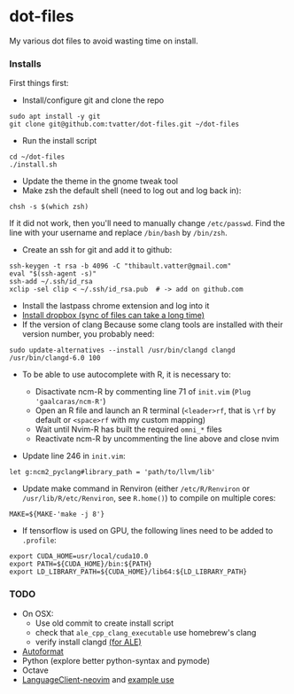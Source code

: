 # dot-files

My various dot files to avoid wasting time on install.


### Installs

First things first:

* Install/configure git and clone the repo

```
sudo apt install -y git
git clone git@github.com:tvatter/dot-files.git ~/dot-files
```

* Run the install script

```
cd ~/dot-files
./install.sh
```

* Update the theme in the gnome tweak tool
* Make zsh the default shell (need to log out and log back in):

```
chsh -s $(which zsh)
```
If it did not work, then you'll need to manually change `/etc/passwd`. 
Find the line with your username and replace `/bin/bash` by `/bin/zsh`.

*  Create an ssh for git and add it to github:

```
ssh-keygen -t rsa -b 4096 -C "thibault.vatter@gmail.com"
eval "$(ssh-agent -s)"
ssh-add ~/.ssh/id_rsa
xclip -sel clip < ~/.ssh/id_rsa.pub  # -> add on github.com
```

* Install the lastpass chrome extension and log into it
* [Install dropbox (sync of files can take a long time)](https://www.dropbox.com/install-linux)
* If the version of clang Because some clang tools are installed with their version number, you probably need:

```
sudo update-alternatives --install /usr/bin/clangd clangd /usr/bin/clangd-6.0 100
```

* To be able to use autocomplete with R, it is necessary to:

  * Disactivate ncm-R by commenting line 71 of `init.vim` (`Plug 'gaalcaras/ncm-R'`)
  * Open an R file and launch an R terminal (`<leader>rf`, that is `\rf` by
    default or `<space>rf` with my custom mapping)
  * Wait until Nvim-R has built the required `omni_*` files
  * Reactivate ncm-R by uncommenting the line above and close nvim


* Update line 246 in `init.vim`:

```
let g:ncm2_pyclang#library_path = 'path/to/llvm/lib'
```

* Update make command in Renviron (either `/etc/R/Renviron` or 
`/usr/lib/R/etc/Renviron`, see `R.home()`) to compile on multiple cores:

```
MAKE=${MAKE-'make -j 8'}
```

* If tensorflow is used on GPU, the following lines need to be added to `.profile`:

```
export CUDA_HOME=usr/local/cuda10.0
export PATH=${CUDA_HOME}/bin:${PATH}
export LD_LIBRARY_PATH=${CUDA_HOME}/lib64:${LD_LIBRARY_PATH}
```

### TODO
 
  * On OSX: 
      * Use old commit to create install script
      * check that `ale_cpp_clang_executable` use homebrew's clang
      * verify install clangd [(for ALE)](https://github.com/w0rp/ale/blob/master/doc/ale-cpp.txt)
  * [Autoformat](https://github.com/Chiel92/vim-autoformat)
  * Python (explore better python-syntax and pymode)  
  * Octave
  * [LanguageClient-neovim](https://github.com/autozimu/LanguageClient-neovim) and [example use](https://github.com/kadekillary/init.vim/blob/master/init.vim)
  
